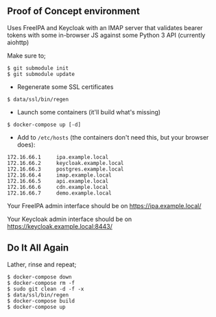 ## Proof of Concept environment

Uses FreeIPA and Keycloak with an IMAP server that validates bearer tokens with some in-browser JS
against some Python 3 API (currently aiohttp)

Make sure to;

```
$ git submodule init
$ git submodule update
```

- Regenerate some SSL certificates

```
$ data/ssl/bin/regen
```

- Launch some containers (it'll build what's missing)

```
$ docker-compose up [-d]
```

- Add to `/etc/hosts` (the containers don't need this, but your browser does):

```
172.16.66.1     ipa.example.local
172.16.66.2     keycloak.example.local
172.16.66.3     postgres.example.local
172.16.66.4     imap.example.local
172.16.66.5     api.example.local
172.16.66.6     cdn.example.local
172.16.66.7     demo.example.local
```

Your FreeIPA admin interface should be on https://ipa.example.local/

Your Keycloak admin interface should be on https://keycloak.example.local:8443/

## Do It All Again

Lather, rinse and repeat;

```
$ docker-compose down
$ docker-compose rm -f
$ sudo git clean -d -f -x
$ data/ssl/bin/regen
$ docker-compose build
$ docker-compose up
```
